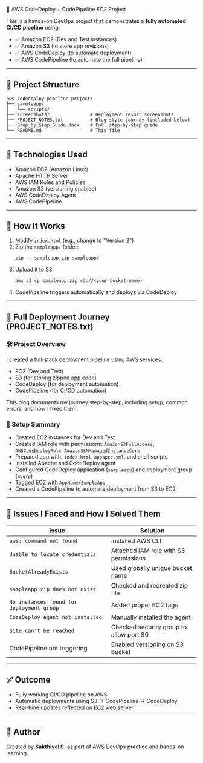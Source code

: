🚀 AWS CodeDeploy + CodePipeline EC2 Project

This is a hands-on DevOps project that demonstrates a **fully automated CI/CD pipeline** using:

- ✅ Amazon EC2 (Dev and Test instances)
- ✅ Amazon S3 (to store app revisions)
- ✅ AWS CodeDeploy (to automate deployment)
- ✅ AWS CodePipeline (to automate the full pipeline)
---
## 📁 Project Structure

```
aws-codedeploy-pipeline-project/
├── sampleapp/
│   └── scripts/
├── screenshots/               # Deployment result screenshots
├── PROJECT_NOTES.txt          # Blog-style journey (included below)
├── Step_by_Step_Guide.docx    # Full step-by-step guide
└── README.md                  # This file
```
---

## 🔧 Technologies Used

- Amazon EC2 (Amazon Linux)
- Apache HTTP Server
- AWS IAM Roles and Policies
- Amazon S3 (versioning enabled)
- AWS CodeDeploy Agent
- AWS CodePipeline
---

## 🚀 How It Works

1. Modify `index.html` (e.g., change to "Version 2")
2. Zip the `sampleapp/` folder:
   ```bash
   zip -r sampleapp.zip sampleapp/
   ```
3. Upload it to S3:
   ```bash
   aws s3 cp sampleapp.zip s3://<your-bucket-name>
   ```
4. CodePipeline triggers automatically and deploys via CodeDeploy
---

## 📘 Full Deployment Journey (PROJECT_NOTES.txt)

### 🛠️ Project Overview

I created a full-stack deployment pipeline using AWS services:
- EC2 (Dev and Test)
- S3 (for storing zipped app code)
- CodeDeploy (for deployment automation)
- CodePipeline (for CI/CD automation)

This blog documents my journey step-by-step, including setup, common errors, and how I fixed them.

### 🔧 Setup Summary

- Created EC2 instances for Dev and Test
- Created IAM role with permissions: `AmazonS3FullAccess`, `AWSCodeDeployRole`, `AmazonSSMManagedInstanceCore`
- Prepared app with: `index.html`, `appspec.yml`, and shell scripts
- Installed Apache and CodeDeploy agent
- Configured CodeDeploy application (`sampleapp`) and deployment group (`mygrp`)
- Tagged EC2 with `AppName=SampleApp`
- Created a CodePipeline to automate deployment from S3 to EC2

---

## 🐛 Issues I Faced and How I Solved Them

| Issue | Solution |
|-------|----------|
| `aws: command not found` | Installed AWS CLI |
| `Unable to locate credentials` | Attached IAM role with S3 permissions |
| `BucketAlreadyExists` | Used globally unique bucket name |
| `sampleapp.zip does not exist` | Checked and recreated zip file |
| `No instances found for deployment group` | Added proper EC2 tags |
| `CodeDeploy agent not installed` | Manually installed the agent |
| `Site can't be reached` | Checked security group to allow port 80 |
| CodePipeline not triggering | Enabled versioning on S3 bucket |

---

## ✅ Outcome

- Fully working CI/CD pipeline on AWS
- Automatic deployments using S3 → CodePipeline → CodeDeploy
- Real-time updates reflected on EC2 web server
---
## 🧠 Author

Created by **Sakthivel S.** as part of AWS DevOps practice and hands-on learning.  
